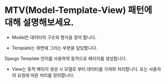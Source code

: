 # MTV(Model-Template-View) 패턴에 대해 설명해보세요.

- Model은 데이터의 구조와 형식을 정의 합니다.

- Template는 화면에 그리는 부분을 담당합니다.

Django Template 언어를 사용하여 동적으로 페이지를 생성합니다.

- View는 동적 페이지 생성 시 모델로 부터 데이터를 가져와 처리합니다. 또는 사용자의 요청에 따른 처리를 정의합니다.